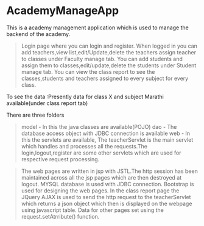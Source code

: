 # AcademyManageApp


This is a academy management application which is used to manage the backend of the academy.


> Login page where you can login and register.
> When logged in you can add teachers,view list,edit/Update,delete the teachers assign teacher to classes under Faculty manage tab.
> You can add students and assign them to classes,edit/update,delete the students  under Student manage tab.
> You can view the class report to see the classes,students and teachers assigned to every subject for every class.

To see the data :Presently data for class X and subject Marathi available(under class report tab)

There are three folders 
>model - In this the java classes are available(POJO)
>dao  - The database access object with JDBC connection is available
>web - In this the servlets are available, The teacherServlet is the main servlet which handles and processes all the requests.The login,logout,register are some other servlets 
which are used for respective request processing.

>The web pages are written in jsp with JSTL.The http session has been maintained across all the jsp pages which are then destroyed at logout.
MYSQL database is used with JDBC connection.
>Bootstrap is used for designing the web pages.
>In the class report page the JQuery AJAX is used to send the http request to the teacherServlet which returns a json object which then is displayed on the webpage using 
javascript table.
> Data for other pages set using the request.setAtrribute() function.




